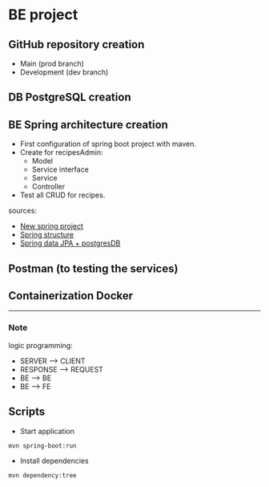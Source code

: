 # BE project

## GitHub repository creation

- Main (prod branch)
- Development (dev branch)

## DB PostgreSQL creation

## BE Spring architecture creation

- First configuration of spring boot project with maven.
- Create for recipesAdmin:
    - Model
    - Service interface
    - Service
    - Controller
- Test all CRUD for recipes.

sources:

- [New spring project](https://www.springcloud.io/post/2022-09/springboot-getstart/#gsc.tab=0)
- [Spring structure](https://www.javatpoint.com/spring-boot-rest-example)
- [Spring data JPA + postgresDB](https://mkyong.com/spring-boot/spring-boot-spring-data-jpa-postgresql)

## Postman (to testing the services)

## Containerization Docker

---

### Note

logic programming:

- SERVER --> CLIENT
- RESPONSE --> REQUEST
- BE --> BE
- BE --> FE

## Scripts

- Start application

```Shell
mvn spring-boot:run
```

- Install dependencies

```Shell
mvn dependency:tree
``` 